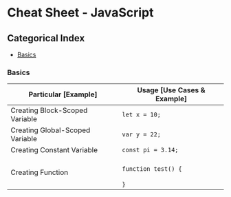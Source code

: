 # Cheat Sheet - JavaScript

## Categorical Index

- [Basics](#basics)

### Basics

Particular [Example] | Usage [Use Cases & Example]
-------------------- | ---------------------------
Creating Block-Scoped Variable | `let x = 10;`
Creating Global-Scoped Variable | `var y = 22;`
Creating Constant Variable | `const pi = 3.14;`
Creating Function | <br>```function test() {```<br><br>```}```
